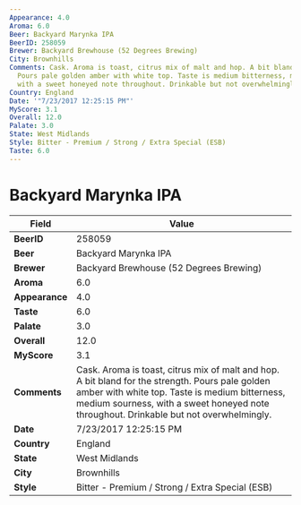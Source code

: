 ```yaml
---
Appearance: 4.0
Aroma: 6.0
Beer: Backyard Marynka IPA
BeerID: 258059
Brewer: Backyard Brewhouse (52 Degrees Brewing)
City: Brownhills
Comments: Cask. Aroma is toast, citrus mix of malt and hop. A bit bland for the strength.
  Pours pale golden amber with white top. Taste is medium bitterness, medium sourness,
  with a sweet honeyed note throughout. Drinkable but not overwhelmingly.
Country: England
Date: '"7/23/2017 12:25:15 PM"'
MyScore: 3.1
Overall: 12.0
Palate: 3.0
State: West Midlands
Style: Bitter - Premium / Strong / Extra Special (ESB)
Taste: 6.0
---
```


# Backyard Marynka IPA

| Field         | Value |
|---------------|-------|
| **BeerID** | 258059 |
| **Beer** | Backyard Marynka IPA |
| **Brewer** | Backyard Brewhouse (52 Degrees Brewing) |
| **Aroma** | 6.0 |
| **Appearance** | 4.0 |
| **Taste** | 6.0 |
| **Palate** | 3.0 |
| **Overall** | 12.0 |
| **MyScore** | 3.1 |
| **Comments** | Cask. Aroma is toast, citrus mix of malt and hop. A bit bland for the strength. Pours pale golden amber with white top. Taste is medium bitterness, medium sourness, with a sweet honeyed note throughout. Drinkable but not overwhelmingly. |
| **Date** | 7/23/2017 12:25:15 PM |
| **Country** | England |
| **State** | West Midlands |
| **City** | Brownhills |
| **Style** | Bitter - Premium / Strong / Extra Special (ESB) |
